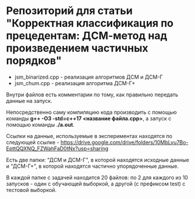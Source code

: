 # Репозиторий для статьи "Корректная классификация по прецедентам: ДСМ-метод над произведением частичных порядков"

* jsm_binarized.cpp - реализация алгоритмов ДСМ и ДСМ-Г
* jsm_chum.cpp - реализация алгоритма ДСМ-Г+

Внутри файлов есть комментарии по тому, как правильно передать данные на запуск.

Непосредственно саму компиляцию кода производить с помощью команды **g++ -O3 -std=c++17 <название файла.cpp>**, а запуск с помощью команды **./a.out**.

Ссылки на данные, используемые в экспериментах находятся по следующей ссылке - https://drive.google.com/drive/folders/10MbLvu7Bo-EpttQQXNQ_FZWahFaD0tNx?usp=sharing

Есть две папки: "ДСМ и ДСМ-Г", в которой находятся исходные данные и "ДСМ-Г+", в которой находятся частично упорядоченные данные.

В каждой папке с задачей находится 20 файлов: по 2 для каждого из 10 запусков - один с обучающей выборкой, а другой (с префиксом test) с тестовой выборкой.
